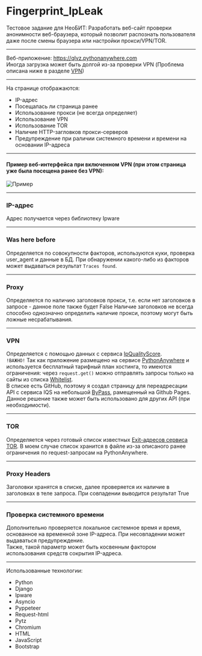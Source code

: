 # Fingerprint_IpLeak

Тестовое задание для НеоБИТ:
Разработать веб-сайт проверки анонимности веб-браузера, который позволит распознать пользователя даже после смены браузера или настройки прокси/VPN/TOR.

___
Веб-приложение: https://qlvz.pythonanywhere.com  
Иногда загрузка может быть долгой из-за проверки VPN (Проблема описана ниже в разделе [VPN](#VPN))
___

На странице отображаются:
- IP-адрес
- Посещалась ли страница ранее
- Использование прокси (не всегда определяет)
- Использование VPN
- Использование TOR
- Наличие HTTP-загловков прокси-серверов
- Предупреждение при раличии системного времени и времени на основании IP-адреса
___
#### Пример веб-интерфейса при включенном VPN (при этом страница уже была посещена ранее без VPN):
![Пример](https://github.com/QlaVs/Fingerprint_IpLeak/blob/master/images/Example.jpg "Пример")
___
### IP-адрес
Адрес получается через библиотеку Ipware
___
### Was here before
Определяется по совокупности факторов, используются куки, проверка user_agent и данные в БД. При обнаружении какого-либо из факторов может выдаваться
результат ```Traces found```.
___
### Proxy
Определяется по наличию заголовков прокси, т.е. если нет заголовков в запросе - данное поле также будет False
Наличие заголовков не всегда способно однозначно определить наличие прокси, поэтому могут быть ложные несрабатывания.
___
### VPN
Определяется с помощью данных с сервиса [IpQualityScore](https://www.ipqualityscore.com/).  
```!ВАЖНО!``` Так как приложение размещено на сервисе [PythonAnywhere](www.pythonanywhere.com) и используется бесплатный тарифный план хостинга,
то имеются ограничения: через ```request.get()``` можно отправлять запросы только на сайты из списка 
[Whitelist](https://www.pythonanywhere.com/whitelist/).  
В списке есть GitHub, поэтому я создал страницу для переадресации API с сервиса IQS на небольшой
[ByPass](https://github.com/QlaVs/QlaVs.github.io/tree/master/ipredir), рамещенный на Github Pages.  
Данное решение также может быть использовано для других API (при необходимости).
___
### TOR
Определяется через готовый список известных [Exit-адресов сервиса TOR](https://check.torproject.org/exit-addresses). В моем случае список хранится в файле из-за
описаного ранее ограничения по request-запросам на PythonAnywhere.
___
### Proxy Headers
Заголовки хранятся в списке, далее проверяется их наличие в заголовках в теле запроса. При совпадении выводится результат True
___
### Проверка системного времени
Дополнительно проверяется локальное системное время и время, основанное на временной зоне IP-адреса. При несовпадении может выдаваться предупреждение.  
Также, такой параметр может быть косвенным фактором использования средств сокрытия IP-адреса.
___
Использованные технологии:
- Python
- Django
- Ipware
- Asyncio
- Pyppeteer
- Request-html
- Pytz
- Chromium
- HTML
- JavaScript
- Bootstrap
